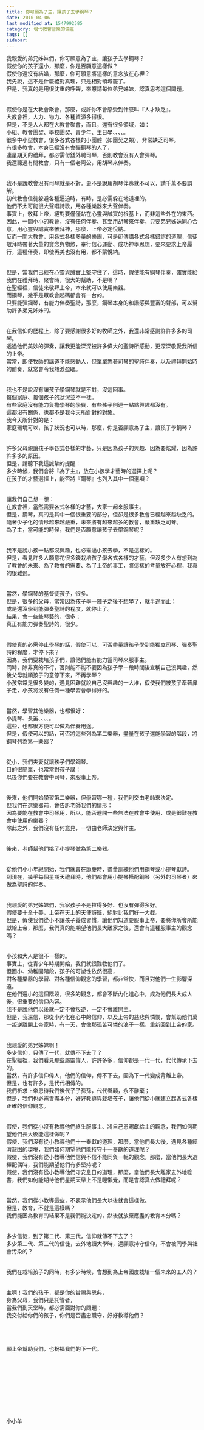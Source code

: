 ```yaml
---
title: 你可願為了主，讓孩子去學鋼琴？
date: 2010-04-06
last_modified_at: 1547992585
category: 現代教會音樂的偏差
tags: []
sidebar: 
---
```


<p>我親愛的弟兄姊妹們，你可願意為了主，讓孩子去學鋼琴？<br/>假使你的孩子還小，那麼，你是否願意這樣做？<br/>假使你還沒有結婚，那麼，你可願意將這樣的意念放在心裡？<br/><!--more-->我先說，這不是什麼絕對真理，只是相對領域罷了。<br/>但是，我真的是用很沈重的呼聲，來懇請每位弟兄姊妹，認真思考這個問題。<br/><br/><br/>假使你是在大教會聚會，那麼，或許你不會感受到什麼叫『人才缺乏』。<br/>大教會裡，人力、物力、各種資源多得很。<br/>但是，不是人人都在大教會聚會，而且，還有很多領域，如：<br/>小組、教會團契、學校團契、青少年、主日學、、、、。<br/>很多中小型教會，很多各式各樣的小團體（如團契之類），非常缺乏司琴。<br/>有很多教會，本身已經沒有會彈鋼琴的人了，<br/>連星期天的禮拜，都必需付錢外聘司琴，否則教會沒有人會彈琴。<br/>我還聽過有間教會，只有一個老阿公，用胡琴來伴奏。<br/><br/><br/>我不是說教會沒有司琴就是不對，更不是說用胡琴伴奏就不可以，請千萬不要誤解。<br/>初代教會信徒躲避各種逼迫時，有時，是必需躲在地道裡的。<br/>他們不太可能很大聲唱詩歌，用各種樂器來大聲伴奏。<br/>事實上，敬拜上帝，絕對要僅僅站在心靈與誠實的根基上，而非這些外在的東西。<br/>因此，一間小小的教會，沒有任何伴奏、甚至用胡琴來伴奏，只要弟兄姊妹同心合意，用心靈與誠實來敬拜神，那麼，上帝必定悅納。<br/>反而一間大教會，用各式各樣多量的樂團，可是卻傳講各式各樣錯誤的道理，信徒敬拜時帶著大量的貪念與物慾，奉行信心運動、成功神學思想，要來要求上帝履行，這種伴奏，即使再美也沒有用，都不蒙悅納。<br/><br/><br/>但是，當我們已經在心靈與誠實上堅守住了，這時，假使能有鋼琴伴奏，確實能給我們在禮拜時、聚會時，很大的幫助，不是嗎？<br/>在聖經裡，信徒來敬拜上帝，本來就可以使用樂器。<br/>而鋼琴，幾乎是眾教會起碼都會有一台的。<br/>只要能彈鋼琴，有能力伴奏聖詩，那麼，鋼琴本身的和諧感與豐富的聲部，可以幫助許多弟兄姊妹的。<br/><br/><br/>在我信仰的歷程上，除了要感謝很多好的牧師之外，我還非常感謝許許多多的司琴。<br/>透過他們美妙的彈奏，讓我更能深深被許多偉大的聖詩所感動，更深深敬愛我所信的上帝。<br/>常常，即使牧師的講道不能感動人，但單單靠著司琴的聖詩伴奏，以及禮拜開始時的前奏，就常會令我熱淚盈眶。<br/><br/><br/>我也不是說沒有讓孩子學鋼琴就是不對，沒這回事。<br/>每個家庭、每個孩子的狀況並不一樣。<br/>有些家庭沒有能力負擔學琴的學費，有些孩子則連一點點興趣都沒有。<br/>這都沒有關係，也都不是我今天所針對的對象。<br/>我今天所針對的是：<br/>家庭環境可以，孩子狀況也可以時，那麼，你是否願意為了主，讓孩子學鋼琴？<br/><br/><br/>許多父母親讓孩子學各式各樣的才藝，只是因為孩子的興趣、因為要炫耀、因為許許多多的原因。<br/>但是，請聽下我這誠摯的提醒：<br/>多少時候，我們會將『為了主』，放在小孩學才藝時的選擇上呢？<br/>在孩子的才藝選擇上，能否將『鋼琴』也列入其中一個選項？<br/><br/><br/>讓我們自己想一想：<br/>在教會裡，當然需要各式各樣的才藝，大家一起來服事主。<br/>但是，鋼琴，真的是其中一個很重要的部分，但卻是很多教會已經越來越缺乏的。<br/>隨著少子化的情形越來越嚴重，未來將有越來越多的教會，嚴重缺乏司琴。<br/>為了主，當可能的時候，我們是否願意讓孩子去學鋼琴呢？<br/><br/><br/>我不是說小孩一點都沒興趣，也必需逼小孩去學，不是這樣的。<br/>但是，看見許多人願意花很多錢栽培孩子學各式各樣的才藝，但沒多少人有想到為了教會的未來、為了教會的需要、為了上帝的事工，將這樣的考量放在心裡，我真的很難過。<br/><br/><br/>當然，學鋼琴的基督徒孩子，很多。<br/>但是，很多的父母，常常因為孩子學一陣子之後不想學了，就半途而止；<br/>或是還沒學到能彈奏聖詩的程度，就停止了。<br/>結果，會一些些琴藝的，很多；<br/>真正有能力彈奏聖詩的，很少。<br/><br/><br/>假使真的必需停止學琴的話，假使可以，可否盡量讓孩子學到能獨立司琴、彈奏聖詩的程度，才停下來？<br/>因為，我們要栽培孩子們，讓他們能有能力當司琴來服事主。<br/>同時，除非真的不行，否則能不能不要因為孩子學一段時間後宣稱自己沒興趣，然後父母就順孩子的意停下來，不再學琴？<br/>小孩常常是很多變的，遇見困難就說自己沒興趣的一大堆，假使我們被孩子牽著鼻子走，小孩將沒有任何一種學習會學得好的。<br/><br/><br/>當然，學習其他樂器，也都很好：<br/>小提琴、長笛、、、、。<br/>這些，也都很方便可以做為伴奏用途。<br/>但是，假使可以的話，可否將這些列為第二樂器，盡量在孩子還能學習的階段，將鋼琴列為第一樂器？<br/><br/><br/>從小，我們夫妻就讓孩子們學鋼琴。<br/>目的很簡單，也常常對孩子講：<br/>以後你們要在教會中司琴，來服事上帝。<br/><br/><br/>後來，他們開始學習第二樂器，但學習哪一種，我們則交由老師來決定。<br/>但我們在選樂器前，會告訴老師我們的情形：<br/>因為要能在教會中司琴用，所以，能否避開一些無法在教會中使用、或是很難在教會中使用的樂器？<br/>除此之外，我們沒有任何意見，一切由老師決定與作主。<br/><br/><br/>後來，老師幫他們挑了小提琴做為第二樂器。<br/><br/><br/>從他們小小年紀開始，我們就會在節慶時，盡量訓練他們用鋼琴或小提琴獻詩。<br/>到現在，幾乎每個星期天禮拜時，他們都會用小提琴搭配鋼琴（另外的司琴者）來做為聖詩的伴奏。<br/><br/><br/>我親愛的弟兄姊妹們，我家孩子不是拉得多好、也沒有彈得多好。<br/>假使要十全十美，上帝在天上的天使詩班，絕對比我們好一大截。<br/>但是，假使我們從小不讓孩子養成習慣，讓他們知道要服事上帝，要將你所會所能獻給上帝，那麼，我們真的能期望他們長大離家之後，還會有這種服事主的觀念嗎？<br/><br/><br/>小孩和大人是很不一樣的。<br/>事實上，從青少年時期開始，我們就很難教他們了。<br/>但國小、幼稚園階段，孩子的可塑性依然很高，<br/>對各種樂器的學習、對各種信仰觀念的學習，都非常快，而且對他們一生影響深遠。<br/>在他們還小的這個階段，很多的觀念，都會不斷內化進心中，成為他們長大成人後，很重要的信仰內容。<br/>我不是說他們以後就一定不會叛逆，一定不會離開主。<br/>但是，我深信，那從小內化在心中的信仰，以及上帝的慈悲與憐憫，會幫助他們萬一叛逆離開上帝家時，有一天，會像那孤苦可憐的浪子一樣，重新回到上帝的家。<br/><br/><br/>我親愛的弟兄姊妹啊！<br/>多少信仰，只傳了一代，就傳不下去了？<br/>在聖經裡，我們看見那些屬靈偉人，許許多多，信仰都是一代一代，代代傳承下去的。<br/>當然，有許多信仰偉人，他們的信仰，傳不下去，因為下一代變成背離上帝。<br/>但是，也有許多，是代代相傳的。<br/>我們祈求上帝恩待我們後代子子孫孫，代代眷顧，永不離棄；<br/>但是，我們也必需善盡本分，好好教導與栽培孩子，讓他們從小就建立起各式各樣正確的信仰觀念。<br/><br/><br/>假使，我們從小沒有教導他們終生服事主、將自己恩賜獻給主的觀念，我們如何期望他們長大後能這樣做呢？<br/>假使，我們沒有從小教導他們十一奉獻的道理，那麼，當他們長大後，遇見各種經濟艱困的環境，我們如何期望他們能持守十一奉獻的道理呢？<br/>假使，我們沒有從小教導他們信與不信不能同負一軛的觀念，那麼，當他們長大選擇配偶時，我們能期望他們有多堅持呢？<br/>假使，我們沒有從小教導他們守安息日的道理，那麼，當他們長大離家去外地唸書，我們如何能期待他們星期天早上不是睡懶覺，而是會認真去做禮拜呢？<br/><br/><br/>當然，我們從小教導這些，不表示他們長大以後就會這樣做。<br/>但是，教育，不就是這樣嗎？<br/>我們能因為教育的結果不是我們能決定的，然後就放棄應盡的教育本分嗎？<br/><br/><br/>多少信徒，到了第二代、第三代，信仰就傳不下去了？<br/>多少第二代、第三代的信徒，去外地讀大學時，還願意持守信仰，不會被同學與社會污染的？<br/><br/><br/>我們在栽培孩子的同時，有多少時候，會想到為上帝國度栽培一個未來的工人的？<br/><br/><br/>主啊！我們的孩子，都是你的賞賜與恩典，<br/>身為父母，我們只是託管者，<br/>當我們到天堂時，都必需面對你的問題：<br/>我交付給你們的孩子，你們是否盡忠職守，好好教導他們？<br/><br/><br/><br/><br/>願上帝幫助我們，也祝福我們的下一代。<br/><br/><br/><br/><br/><br/><br/><br/><br/><br/><br/>小小羊<br/></p>